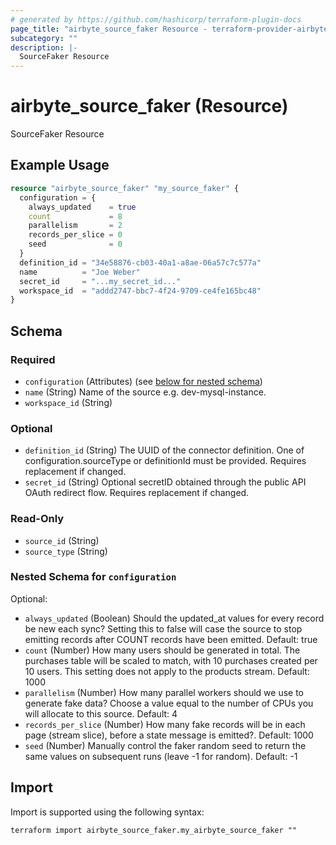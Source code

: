 ```yaml
---
# generated by https://github.com/hashicorp/terraform-plugin-docs
page_title: "airbyte_source_faker Resource - terraform-provider-airbyte"
subcategory: ""
description: |-
  SourceFaker Resource
---
```


# airbyte_source_faker (Resource)

SourceFaker Resource

## Example Usage

```terraform
resource "airbyte_source_faker" "my_source_faker" {
  configuration = {
    always_updated    = true
    count             = 8
    parallelism       = 2
    records_per_slice = 0
    seed              = 0
  }
  definition_id = "34e58876-cb03-40a1-a8ae-06a57c7c577a"
  name          = "Joe Weber"
  secret_id     = "...my_secret_id..."
  workspace_id  = "addd2747-bbc7-4f24-9709-ce4fe165bc48"
}
```

<!-- schema generated by tfplugindocs -->
## Schema

### Required

- `configuration` (Attributes) (see [below for nested schema](#nestedatt--configuration))
- `name` (String) Name of the source e.g. dev-mysql-instance.
- `workspace_id` (String)

### Optional

- `definition_id` (String) The UUID of the connector definition. One of configuration.sourceType or definitionId must be provided. Requires replacement if changed.
- `secret_id` (String) Optional secretID obtained through the public API OAuth redirect flow. Requires replacement if changed.

### Read-Only

- `source_id` (String)
- `source_type` (String)

<a id="nestedatt--configuration"></a>
### Nested Schema for `configuration`

Optional:

- `always_updated` (Boolean) Should the updated_at values for every record be new each sync?  Setting this to false will case the source to stop emitting records after COUNT records have been emitted. Default: true
- `count` (Number) How many users should be generated in total. The purchases table will be scaled to match, with 10 purchases created per 10 users. This setting does not apply to the products stream. Default: 1000
- `parallelism` (Number) How many parallel workers should we use to generate fake data?  Choose a value equal to the number of CPUs you will allocate to this source. Default: 4
- `records_per_slice` (Number) How many fake records will be in each page (stream slice), before a state message is emitted?. Default: 1000
- `seed` (Number) Manually control the faker random seed to return the same values on subsequent runs (leave -1 for random). Default: -1

## Import

Import is supported using the following syntax:

```shell
terraform import airbyte_source_faker.my_airbyte_source_faker ""
```
